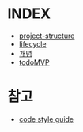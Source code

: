 INDEX
=====
- [project-structure](https://github.com/ryusehui/references/blob/main/android/project-structure.md)
- [lifecycle](https://github.com/ryusehui/references/blob/main/android/lifecycle.md)
- [개념](https://github.com/ryusehui/references/blob/main/android/concept.md)
- [todoMVP](https://github.com/ryusehui/references/blob/main/android/todoMVP.md)

참고
====
- [code style guide](https://github.com/ryusehui/references/blob/main/code-style-guide/android-code-style-guide.md)
